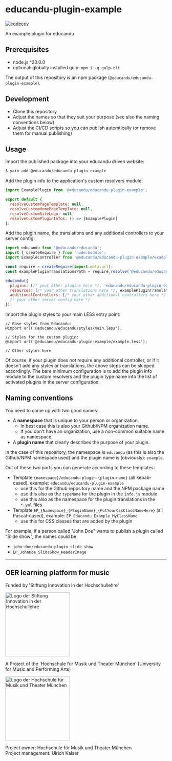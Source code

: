 # educandu-plugin-example

[![codecov](https://codecov.io/gh/educandu/educandu-plugin-example/branch/main/graph/badge.svg)](https://codecov.io/gh/educandu/educandu-plugin-example)

An example plugin for educandu

## Prerequisites

* node.js ^20.0.0
* optional: globally installed gulp: `npm i -g gulp-cli`

The output of this repository is an npm package (`@educandu/educandu-plugin-example`).

## Development

* Clone this repository
* Adjust the names so that they suit your purpose (see also the naming conventions below)
* Adjust the CI/CD scripts so you can publish automtically (or remove them for manual publishing)

## Usage

Import the published package into your educandu driven website:

~~~ sh
$ yarn add @educandu/educandu-plugin-example
~~~

Add the plugin info to the application's custom resolvers module:

~~~ js
import ExamplePlugin from '@educandu/educandu-plugin-example';

export default {
  resolveCustomPageTemplate: null,
  resolveCustomHomePageTemplate: null,
  resolveCustomSiteLogo: null,
  resolveCustomPluginInfos: () => [ExamplePlugin]
};
~~~

Add the plugin name, the translations and any additional controllers to your server config:

~~~ js
import educandu from '@educandu/educandu';
import { createRequire } from 'node:module';
import ExampleController from '@educandu/educandu-plugin-example/example-controller.js';

const require = createRequire(import.meta.url);
const examplePluginTranslationsPath = require.resolve('@educandu/educandu-plugin-example/translations.json');

educandu({
  plugins: [/* your other plugins here */, 'educandu/educandu-plugin-example'],
  resources: [/* your other translations here */, examplePluginTranslationsPath],
  additionalControllers: [/* your other additional controllers here */, ExampleController],
  /* your other server config here */
});
~~~

Import the plugin styles to your main LESS entry point:

~~~ less
// Base styles from Educandu:
@import url('@educandu/educandu/styles/main.less');

// Styles for the custom plugin:
@import url('@educandu/educandu-plugin-example/example.less');

// Other styles here
~~~

Of course, if your plugin does not require any additional controller, or if it doesn't add any styles or translations,
the above steps can be skipped accordingly. The bare minimum configuration is to add the plugin info module to the
custom resolvers and the plugin type name into the list of activated plugins in the server configuration.

## Naming conventions

You need to come up with two good names:

* A **namespace** that is unique to your person or organization.
  * In best case this is also your Github/NPM organization name.
  * If you don't have an organization, use a non-common suitable name as namespace.
* A **plugin name** that clearly describes the purpose of your plugin.

In the case of this repository, the namespace is `educandu` (as this is also the Github/NPM namespace used) and the plugin name is (obviously): `example`.

Out of these two parts you can generate according to these templates:

* Template `{namespace}/educandu-plugin-{plugin-name}` (all kebab-cased), example: `educandu/educandu-plugin-example`
  * use this for the Github repository name and the NPM package name
  * use this also as the `typeName` for the plugin in the `info.js` module
  * use this also as the namespace for the plugin translations in the `*.yml` files
* Template `EP_{Namespace}_{PluginName}_{PutYourCssClassNameHere}` (all Pascal-cased), example: `EP_Educandu_Example_MyClassName`
  * use this for CSS classes that are added by the plugin

For example, if a person called "John Doe" wants to publish a plugin called "Slide show", the names could be:

* `john-doe/educandu-plugin-slide-show`
* `EP_JohnDoe_SlideShow_HeaderImage`

---

## OER learning platform for music

Funded by 'Stiftung Innovation in der Hochschullehre'

<img src="https://stiftung-hochschullehre.de/wp-content/uploads/2020/07/logo_stiftung_hochschullehre_screenshot.jpg)" alt="Logo der Stiftung Innovation in der Hochschullehre" width="200"/>

A Project of the 'Hochschule für Musik und Theater München' (University for Music and Performing Arts)

<img src="https://upload.wikimedia.org/wikipedia/commons/d/d8/Logo_Hochschule_f%C3%BCr_Musik_und_Theater_M%C3%BCnchen_.png" alt="Logo der Hochschule für Musik und Theater München" width="200"/>

Project owner: Hochschule für Musik und Theater München\
Project management: Ulrich Kaiser
